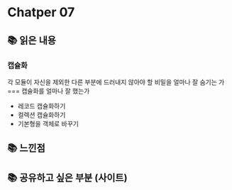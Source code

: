 # Chatper 07

## 📚 읽은 내용

### 캡슐화

각 모듈이 자신을 제외한 다른 부분에 드러내지 않아야 할 비밀을 얼마나 잘 숨기는 가 === 캡슐화를 얼마나 잘 했는가

- 레코드 캡슐화하기
- 컬렉션 캡슐화하기
- 기본형을 객체로 바꾸기

## 📚 느낀점

## 📚 공유하고 싶은 부분 (사이트)
